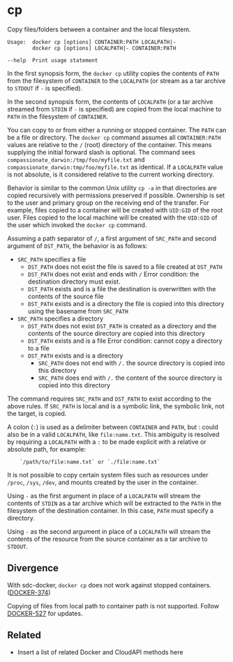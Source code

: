 # cp

Copy files/folders between a container and the local filesystem.

    Usage:  docker cp [options] CONTAINER:PATH LOCALPATH|-
            docker cp [options] LOCALPATH|- CONTAINER:PATH

    --help  Print usage statement

In the first synopsis form, the `docker cp` utility copies the contents of `PATH`
from the filesystem of `CONTAINER` to the `LOCALPATH` (or stream as a tar archive
to `STDOUT` if `-` is specified).

In the second synopsis form, the contents of `LOCALPATH` (or a tar archive streamed
from `STDIN` if `-` is specified) are copied from the local machine to `PATH` in
the filesystem of `CONTAINER`.

You can copy to or from either a running or stopped container. The `PATH` can be a
file or directory. The `docker cp` command assumes all `CONTAINER:PATH` values are
relative to the `/` (root) directory of the container. This means supplying the
initial forward slash is optional. The command sees
`compassionate_darwin:/tmp/foo/myfile.txt` and `compassionate_darwin:tmp/foo/myfile.txt`
as identical. If a `LOCALPATH` value is not absolute, is it considered relative to
the current working directory.

Behavior is similar to the common Unix utility `cp -a` in that directories are
copied recursively with permissions preserved if possible. Ownership is set to the
user and primary group on the receiving end of the transfer. For example, files
copied to a container will be created with `UID:GID` of the root user. Files copied
to the local machine will be created with the `UID:GID` of the user which invoked
the `docker cp` command.

Assuming a path separator of `/`, a first argument of `SRC_PATH` and second argument
of `DST_PATH`, the behavior is as follows:

- `SRC_PATH` specifies a file
  * `DST_PATH` does not exist
    the file is saved to a file created at `DST_PATH`
  * `DST_PATH` does not exist and ends with `/`
    Error condition: the destination directory must exist.
  * `DST_PATH` exists and is a file
    the destination is overwritten with the contents of the source file
  * `DST_PATH` exists and is a directory
    the file is copied into this directory using the basename from `SRC_PATH`
- `SRC_PATH` specifies a directory
  * `DST_PATH` does not exist
    `DST_PATH` is created as a directory and the contents of the source directory are copied into this directory
  * `DST_PATH` exists and is a file
    Error condition: cannot copy a directory to a file
  * `DST_PATH` exists and is a directory
    - `SRC_PATH` does not end with `/.`
      the source directory is copied into this directory
    - `SRC_PATH` does end with `/.`
      the content of the source directory is copied into this directory

The command requires `SRC_PATH` and `DST_PATH` to exist according to the above rules.
If `SRC_PATH` is local and is a symbolic link, the symbolic link, not the target, is copied.

A colon (`:`) is used as a delimiter between `CONTAINER` and `PATH`, but : could also
be in a valid `LOCALPATH`, like `file:name.txt`. This ambiguity is resolved by requiring
a `LOCALPATH` with a `:` to be made explicit with a relative or absolute path, for example:

```
    `/path/to/file:name.txt` or `./file:name.txt`
```

It is not possible to copy certain system files such as resources under `/proc`,
`/sys`, `/dev`, and mounts created by the user in the container.

Using `-` as the first argument in place of a `LOCALPATH` will stream the contents
of `STDIN` as a tar archive which will be extracted to the `PATH` in the filesystem
of the destination container. In this case, `PATH` must specify a directory.

Using `-` as the second argument in place of a `LOCALPATH` will stream the contents
of the resource from the source container as a tar archive to `STDOUT`.

## Divergence

With sdc-docker, `docker cp` does not work against stopped containers. ([DOCKER-374](http://smartos.org/bugview/DOCKER-374))

Copying of files from local path to container path is not supported. Follow [DOCKER-527](http://smartos.org/bugview/DOCKER-527) for updates.

## Related

- Insert a list of related Docker and CloudAPI methods here
